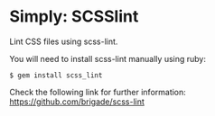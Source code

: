# Simply: SCSSlint

Lint CSS files using scss-lint.

You will need to install scss-lint manually using ruby:
```
$ gem install scss_lint
```

Check the following link for further information:<br />
https://github.com/brigade/scss-lint
